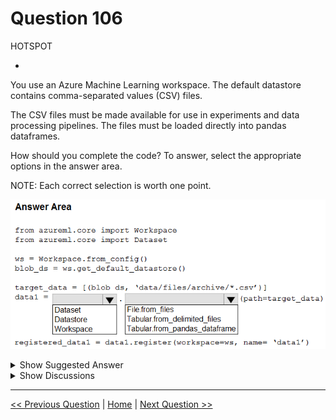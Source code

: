# Question 106

HOTSPOT

-

You use an Azure Machine Learning workspace. The default datastore contains comma-separated values (CSV) files.

The CSV files must be made available for use in experiments and data processing pipelines. The files must be loaded directly into pandas dataframes.

How should you complete the code? To answer, select the appropriate options in the answer area.

NOTE: Each correct selection is worth one point.

![Question Image](images/q106_q_image377.png)

<details>
  <summary>Show Suggested Answer</summary>

  <img src="images/q106_ans_0_image378.png" alt="Answer Image"><br>

</details>

<details>
  <summary>Show Discussions</summary>

<blockquote><p><strong>evangelist</strong> <code>(Sun 01 Dec 2024 03:16)</code> - <em>Upvotes: 2</em></p><p>given answer is correct</p></blockquote>
<blockquote><p><strong>Lion007</strong> <code>(Fri 28 Jun 2024 20:41)</code> - <em>Upvotes: 4</em></p><p>Correct, the answer is: Dataset and Tabular.from_delimited_files
To make CSV files available for use in Azure ML experiments and data processing pipelines, and specifically for them to be loaded directly into pandas dataframes, the appropriate method from the Dataset class is Tabular.from_delimited_files.
- Tabular.from_delimited_files is designed for structured files like CSVs and will load the data into a format that can be easily converted to pandas dataframes, which is exactly the requirement.

Wrong answers:
- File.from_files is used when you are working with file datasets that are which a collection of references to the files directly without loading their contents into a structured format, rather than providing a dataset that represents the data in a tabular format like CSV.
- Tabular.from_pandas_dataframe is used to create a tabular dataset from an existing pandas dataframe in memory, not from files in a datastore.</p></blockquote>
<blockquote><p><strong>NullVoider_0</strong> <code>(Thu 13 Jun 2024 10:36)</code> - <em>Upvotes: 4</em></p><p>Sorry for the previous response. I&#x27;ve double-checked and updated the code. The answer is correct.

from azureml.core import Workspace, Dataset

ws = Workspace.from_config()
blob_ds = ws.get_default_datastore ()
target_data = [(blob ds, &#x27;data/files/archive/*.csv&#x27;)]
data1 = Dataset.Tabular.from_delimited_files(path=target_data)
registered_datal datal.register(workspaws, name data1&#x27;)</p></blockquote>
<blockquote><p><strong>NullVoider_0</strong> <code>(Thu 13 Jun 2024 10:30)</code> - <em>Upvotes: 4</em></p><p>The mentioned answer is partially correct. The actual code is given below.

from azureml.core import Workspace, Dataset

ws = Workspace.from_config()
blob_ds = ws.get_default_datastore ()
target_data = [(blob ds, &#x27;data/files/archive/*.csv&#x27;)]
data1 = Dataset.Files.from_files(path=target_data)
registered_datal datal.register(workspaws, name datal&#x27;)</p></blockquote>
<blockquote><p><strong>orionduo</strong> <code>(Thu 29 Feb 2024 03:21)</code> - <em>Upvotes: 2</em></p><p>It seems correct
https://github.com/MicrosoftDocs/azure-docs/blob/main/articles/machine-learning/v1/how-to-create-register-datasets.md#create-a-tabulardataset</p></blockquote>
<blockquote><p><strong>ajay0011</strong> <code>(Wed 04 Oct 2023 00:50)</code> - <em>Upvotes: 2</em></p><p>correct</p></blockquote>

</details>

---

[<< Previous Question](question_105.md) | [Home](/index.md) | [Next Question >>](question_107.md)
